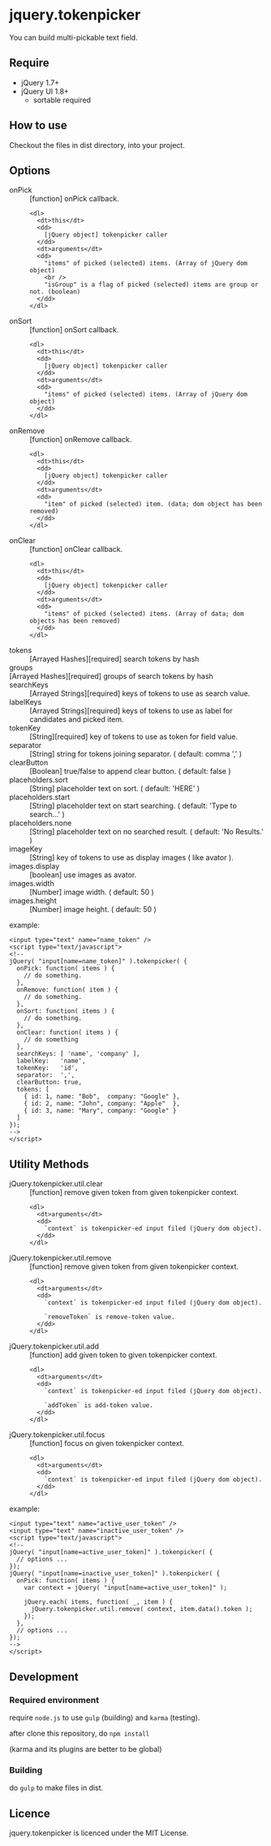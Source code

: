 jquery.tokenpicker
========================================

You can build multi-pickable text field.

Require
------------------------------------------------------------
- jQuery 1.7+
- jQuery UI 1.8+
  - sortable required

How to use
------------------------------------------------------------

Checkout the files in dist directory, into your project.

Options
------------------------------------------------------------
<dl>
  <dt>onPick</dt>
  <dd>
    [function] onPick callback.

    <dl>
      <dt>this</dt>
      <dd>
        [jQuery object] tokenpicker caller
      </dd>
      <dt>arguments</dt>
      <dd>
        "items" of picked (selected) items. (Array of jQuery dom object)
        <br />
        "isGroup" is a flag of picked (selected) items are group or not. (boolean)
      </dd>
    </dl>
  </dd>
  <dt>onSort</dt>
  <dd>
    [function] onSort callback.

    <dl>
      <dt>this</dt>
      <dd>
        [jQuery object] tokenpicker caller
      </dd>
      <dt>arguments</dt>
      <dd>
        "items" of picked (selected) items. (Array of jQuery dom object)
      </dd>
    </dl>
  </dd>
  <dt>onRemove</dt>
  <dd>
    [function] onRemove callback.

    <dl>
      <dt>this</dt>
      <dd>
        [jQuery object] tokenpicker caller
      </dd>
      <dt>arguments</dt>
      <dd>
        "item" of picked (selected) item. (data; dom object has been removed)
      </dd>
    </dl>
  </dd>
  <dt>onClear</dt>
  <dd>
    [function] onClear callback.

    <dl>
      <dt>this</dt>
      <dd>
        [jQuery object] tokenpicker caller
      </dd>
      <dt>arguments</dt>
      <dd>
        "items" of picked (selected) items. (Array of data; dom objects has been removed)
      </dd>
    </dl>
  </dd>
  <dt>tokens</dt>
  <dd>
    [Arrayed Hashes][required] search tokens by hash
  </dd>
  <dt>groups</dt>
    [Arrayed Hashes][required] groups of search tokens by hash
  <dd>
  </dd>
  <dt>searchKeys</dt>
  <dd>
    [Arrayed Strings][required] keys of tokens to use as search value.
  </dd>
  <dt>labelKeys</dt>
  <dd>
    [Arrayed Strings][required] keys of tokens to use as label for candidates and picked item.
  </dd>
  <dt>tokenKey</dt>
  <dd>
    [String][required] key of tokens to use as token for field value.
  </dd>
  <dt>separator</dt>
  <dd>
    [String] string for tokens joining separator. ( default: comma ',' )
  </dd>
  <dt>clearButton</dt>
  <dd>
    [Boolean] true/false to append clear button. ( default: false )
  </dd>
  <dt>placeholders.sort</dt>
  <dd>
    [String] placeholder text on sort. ( default: 'HERE' )
  </dd>
  <dt>placeholders.start</dt>
  <dd>
    [String] placeholder text on start searching. ( default: 'Type to search...' )
  </dd>
  <dt>placeholders.none</dt>
  <dd>
    [String] placeholder text on no searched result. ( default: 'No Results.' )
  </dd>
  <dt>imageKey</dt>
  <dd>
    [String] key of tokens to use as display images ( like avator ).
  </dd>
  <dt>images.display</dt>
  <dd>
    [boolean] use images as avator.
  </dd>
  <dt>images.width</dt>
  <dd>
    [Number] image width. ( default: 50 )
  </dd>
  <dt>images.height</dt>
  <dd>
    [Number] image height. ( default: 50 )
  </dd>
</dl>

example:

    <input type="text" name="name_token" />
    <script type="text/javascript">
    <!--
    jQuery( "input[name=name_token]" ).tokenpicker( {
      onPick: function( items ) {
        // do something.
      },
      onRemove: function( item ) {
        // do something.
      },
      onSort: function( items ) {
        // do something.
      },
      onClear: function( items ) {
        // do something
      },
      searchKeys: [ 'name', 'company' ],
      labelKey:   'name',
      tokenKey:   'id',
      separator:  ',',
      clearButton: true,
      tokens: [
        { id: 1, name: "Bob",  company: "Google" },
        { id: 2, name: "John", company: "Apple"  },
        { id: 3, name: "Mary", company: "Google" }
      ]
    });
    -->
    </script>

Utility Methods
------------------------------------------------------------

<dl>
  <dt>jQuery.tokenpicker.util.clear</dt>
  <dd>
    [function] remove given token from given tokenpicker context.

    <dl>
      <dt>arguments</dt>
      <dd>
        `context` is tokenpicker-ed input filed (jQuery dom object).
      </dd>
    </dl>
  </dd>
  <dt>jQuery.tokenpicker.util.remove</dt>
  <dd>
    [function] remove given token from given tokenpicker context.

    <dl>
      <dt>arguments</dt>
      <dd>
        `context` is tokenpicker-ed input filed (jQuery dom object).

        `removeToken` is remove-token value.
      </dd>
    </dl>
  </dd>
  <dt>jQuery.tokenpicker.util.add</dt>
  <dd>
    [function] add given token to given tokenpicker context.

    <dl>
      <dt>arguments</dt>
      <dd>
        `context` is tokenpicker-ed input filed (jQuery dom object).

        `addToken` is add-token value.
      </dd>
    </dl>
  </dd>
  <dt>jQuery.tokenpicker.util.focus</dt>
  <dd>
    [function] focus on given tokenpicker context.

    <dl>
      <dt>arguments</dt>
      <dd>
        `context` is tokenpicker-ed input filed (jQuery dom object).
      </dd>
    </dl>
  </dd>
</dl>

example:

    <input type="text" name="active_user_token" />
    <input type="text" name="inactive_user_token" />
    <script type="text/javascript">
    <!--
    jQuery( "input[name=active_user_token]" ).tokenpicker( {
      // options ...
    });
    jQuery( "input[name=inactive_user_token]" ).tokenpicker( {
      onPick: function( items ) {
        var context = jQuery( "input[name=active_user_token]" );

        jQuery.each( items, function( _, item ) {
          jQuery.tokenpicker.util.remove( context, item.data().token );
        });
      },
      // options ...
    });
    -->
    </script>


Development
------------------------------------------------------------

### Required environment

require `node.js` to use `gulp` (building) and `karma` (testing).

after clone this repository, do `npm install`

(karma and its plugins are better to be global)


### Building

do `gulp` to make files in dist.


Licence
------------------------------------------------------------
jquery.tokenpicker is licenced under the MIT License.

